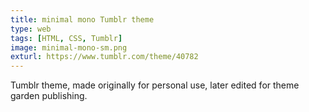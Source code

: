 ```yaml
---
title: minimal mono Tumblr theme
type: web
tags: [HTML, CSS, Tumblr]
image: minimal-mono-sm.png
exturl: https://www.tumblr.com/theme/40782
---
```

Tumblr theme, made originally for personal use, later edited for theme garden publishing. 